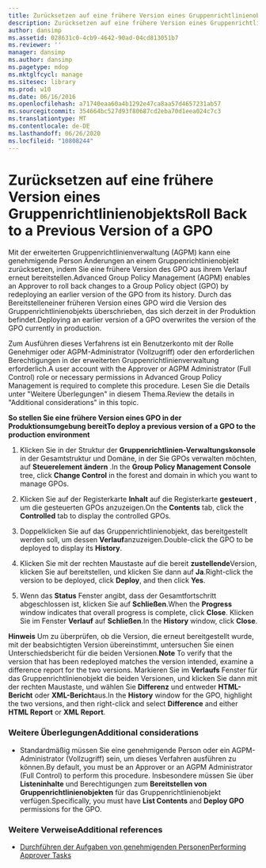 ```yaml
---
title: Zurücksetzen auf eine frühere Version eines Gruppenrichtlinienobjekts
description: Zurücksetzen auf eine frühere Version eines Gruppenrichtlinienobjekts
author: dansimp
ms.assetid: 028631c0-4cb9-4642-90ad-04cd813051b7
ms.reviewer: ''
manager: dansimp
ms.author: dansimp
ms.pagetype: mdop
ms.mktglfcycl: manage
ms.sitesec: library
ms.prod: w10
ms.date: 06/16/2016
ms.openlocfilehash: a71740eaa60a4b1292e47ca8aa57d4657231ab57
ms.sourcegitcommit: 354664bc527d93f80687cd2eba70d1eea024c7c3
ms.translationtype: MT
ms.contentlocale: de-DE
ms.lasthandoff: 06/26/2020
ms.locfileid: "10808244"
---
```

# <span data-ttu-id="1eebe-103">Zurücksetzen auf eine frühere Version eines Gruppenrichtlinienobjekts</span><span class="sxs-lookup"><span data-stu-id="1eebe-103">Roll Back to a Previous Version of a GPO</span></span>


<span data-ttu-id="1eebe-104">Mit der erweiterten Gruppenrichtlinienverwaltung (AGPM) kann eine genehmigende Person Änderungen an einem Gruppenrichtlinienobjekt zurücksetzen, indem Sie eine frühere Version des GPO aus ihrem Verlauf erneut bereitstellen.</span><span class="sxs-lookup"><span data-stu-id="1eebe-104">Advanced Group Policy Management (AGPM) enables an Approver to roll back changes to a Group Policy object (GPO) by redeploying an earlier version of the GPO from its history.</span></span> <span data-ttu-id="1eebe-105">Durch das Bereitstelleneiner früheren Version eines GPO wird die Version des Gruppenrichtlinienobjekts überschrieben, das sich derzeit in der Produktion befindet.</span><span class="sxs-lookup"><span data-stu-id="1eebe-105">Deploying an earlier version of a GPO overwrites the version of the GPO currently in production.</span></span>

<span data-ttu-id="1eebe-106">Zum Ausführen dieses Verfahrens ist ein Benutzerkonto mit der Rolle Genehmiger oder AGPM-Administrator (Vollzugriff) oder den erforderlichen Berechtigungen in der erweiterten Gruppenrichtlinienverwaltung erforderlich.</span><span class="sxs-lookup"><span data-stu-id="1eebe-106">A user account with the Approver or AGPM Administrator (Full Control) role or necessary permissions in Advanced Group Policy Management is required to complete this procedure.</span></span> <span data-ttu-id="1eebe-107">Lesen Sie die Details unter "Weitere Überlegungen" in diesem Thema.</span><span class="sxs-lookup"><span data-stu-id="1eebe-107">Review the details in "Additional considerations" in this topic.</span></span>

**<span data-ttu-id="1eebe-108">So stellen Sie eine frühere Version eines GPO in der Produktionsumgebung bereit</span><span class="sxs-lookup"><span data-stu-id="1eebe-108">To deploy a previous version of a GPO to the production environment</span></span>**

1.  <span data-ttu-id="1eebe-109">Klicken Sie in der Struktur der **Gruppenrichtlinien-Verwaltungskonsole** in der Gesamtstruktur und Domäne, in der Sie GPOs verwalten möchten, auf **Steuerelement ändern** .</span><span class="sxs-lookup"><span data-stu-id="1eebe-109">In the **Group Policy Management Console** tree, click **Change Control** in the forest and domain in which you want to manage GPOs.</span></span>

2.  <span data-ttu-id="1eebe-110">Klicken Sie auf der Registerkarte **Inhalt** auf die Registerkarte **gesteuert** , um die gesteuerten GPOs anzuzeigen.</span><span class="sxs-lookup"><span data-stu-id="1eebe-110">On the **Contents** tab, click the **Controlled** tab to display the controlled GPOs.</span></span>

3.  <span data-ttu-id="1eebe-111">Doppelklicken Sie auf das Gruppenrichtlinienobjekt, das bereitgestellt werden soll, um dessen **Verlauf**anzuzeigen.</span><span class="sxs-lookup"><span data-stu-id="1eebe-111">Double-click the GPO to be deployed to display its **History**.</span></span>

4.  <span data-ttu-id="1eebe-112">Klicken Sie mit der rechten Maustaste auf die bereit **zustellende**Version, klicken Sie auf bereitstellen, und klicken Sie dann auf **Ja**.</span><span class="sxs-lookup"><span data-stu-id="1eebe-112">Right-click the version to be deployed, click **Deploy**, and then click **Yes**.</span></span>

5.  <span data-ttu-id="1eebe-113">Wenn das **Status** Fenster angibt, dass der Gesamtfortschritt abgeschlossen ist, klicken Sie auf **Schließen**.</span><span class="sxs-lookup"><span data-stu-id="1eebe-113">When the **Progress** window indicates that overall progress is complete, click **Close**.</span></span> <span data-ttu-id="1eebe-114">Klicken Sie im Fenster **Verlauf** auf **Schließen**.</span><span class="sxs-lookup"><span data-stu-id="1eebe-114">In the **History** window, click **Close**.</span></span>

<span data-ttu-id="1eebe-115">**Hinweis**  Um zu überprüfen, ob die Version, die erneut bereitgestellt wurde, mit der beabsichtigten Version übereinstimmt, untersuchen Sie einen Unterschiedsbericht für die beiden Versionen.</span><span class="sxs-lookup"><span data-stu-id="1eebe-115">**Note** To verify that the version that has been redeployed matches the version intended, examine a difference report for the two versions.</span></span> <span data-ttu-id="1eebe-116">Markieren Sie im **Verlaufs** Fenster für das Gruppenrichtlinienobjekt die beiden Versionen, und klicken Sie dann mit der rechten Maustaste, und wählen Sie **Differenz** und entweder **HTML-Bericht** oder **XML-Bericht**aus.</span><span class="sxs-lookup"><span data-stu-id="1eebe-116">In the **History** window for the GPO, highlight the two versions, and then right-click and select **Difference** and either **HTML Report** or **XML Report**.</span></span>

 

### <span data-ttu-id="1eebe-117">Weitere Überlegungen</span><span class="sxs-lookup"><span data-stu-id="1eebe-117">Additional considerations</span></span>

-   <span data-ttu-id="1eebe-118">Standardmäßig müssen Sie eine genehmigende Person oder ein AGPM-Administrator (Vollzugriff) sein, um dieses Verfahren ausführen zu können.</span><span class="sxs-lookup"><span data-stu-id="1eebe-118">By default, you must be an Approver or an AGPM Administrator (Full Control) to perform this procedure.</span></span> <span data-ttu-id="1eebe-119">Insbesondere müssen Sie über **Listeninhalte** und Berechtigungen zum **Bereitstellen von Gruppenrichtlinienobjekten** für das Gruppenrichtlinienobjekt verfügen.</span><span class="sxs-lookup"><span data-stu-id="1eebe-119">Specifically, you must have **List Contents** and **Deploy GPO** permissions for the GPO.</span></span>

### <span data-ttu-id="1eebe-120">Weitere Verweise</span><span class="sxs-lookup"><span data-stu-id="1eebe-120">Additional references</span></span>

-   [<span data-ttu-id="1eebe-121">Durchführen der Aufgaben von genehmigenden Personen</span><span class="sxs-lookup"><span data-stu-id="1eebe-121">Performing Approver Tasks</span></span>](performing-approver-tasks.md)

 

 






